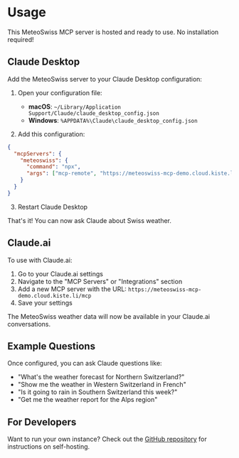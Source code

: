 # Usage

This MeteoSwiss MCP server is hosted and ready to use. No installation required!

## Claude Desktop

Add the MeteoSwiss server to your Claude Desktop configuration:

1. Open your configuration file:
   - **macOS**: `~/Library/Application Support/Claude/claude_desktop_config.json`
   - **Windows**: `%APPDATA%\Claude\claude_desktop_config.json`

2. Add this configuration:

```json
{
  "mcpServers": {
    "meteoswiss": {
      "command": "npx",
      "args": ["mcp-remote", "https://meteoswiss-mcp-demo.cloud.kiste.li/mcp"]
    }
  }
}
```

3. Restart Claude Desktop

That's it! You can now ask Claude about Swiss weather.

## Claude.ai

To use with Claude.ai:

1. Go to your Claude.ai settings
2. Navigate to the "MCP Servers" or "Integrations" section
3. Add a new MCP server with the URL: `https://meteoswiss-mcp-demo.cloud.kiste.li/mcp`
4. Save your settings

The MeteoSwiss weather data will now be available in your Claude.ai conversations.

## Example Questions

Once configured, you can ask Claude questions like:

- "What's the weather forecast for Northern Switzerland?"
- "Show me the weather in Western Switzerland in French"
- "Is it going to rain in Southern Switzerland this week?"
- "Get me the weather report for the Alps region"

## For Developers

Want to run your own instance? Check out the [GitHub repository](https://github.com/eins78/mcp-server-meteoswiss) for instructions on self-hosting.
